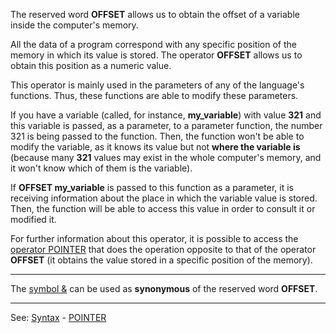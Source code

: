 The reserved word **OFFSET** allows us to obtain the offset of a
variable inside the computer's memory.

All the data of a program correspond with any specific position of the memory in which its value is stored. The operator **OFFSET** allows us to obtain this position as a numeric value.

This operator is mainly used in the parameters of any of the language's functions. Thus, these functions are able to modify these parameters.

If you have a variable (called, for instance, **my_variable**) with value **321** and this variable is passed, as a parameter, to a parameter function, the number 321 is being passed to the function. Then, the function won't be able to modify the variable, as it knows its value but not **where the variable is** (because many
**321** values may exist in the whole computer's memory, and it won't know which of them is the variable).

If **OFFSET my_variable** is passed to this function as a parameter, it is receiving information about the place in which the variable value is stored. Then, the function will be able to access this value in order to consult it or modified it.

For further information about this operator, it is possible to access the
[operator POINTER](pointer__[__].md) that does the operation opposite to that of the operator **OFFSET** (it obtains the value stored in a specific position of the memory).

---------------------------------------


The [symbol &amp;](and.md) can be used as **synonymous** of the reserved word **OFFSET**.

---------------------------------------
See: [Syntax](syntax_of_a_programdot.md) - [POINTER](pointer__[__].md)

